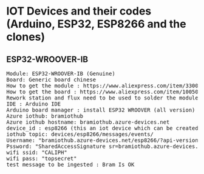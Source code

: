 # IOT Devices and their codes (Arduino, ESP32, ESP8266 and the clones)

## ESP32-WROOVER-IB
<pre>
Module: ESP32-WROOVER-IB (Genuine)
Board: Generic board chinese
How to get the module : https://www.aliexpress.com/item/33003556530.html?spm=a2g0o.order_list.0.0.18751802ZgZVNP
How to get the board : https://www.aliexpress.com/item/1005001315677299.html?spm=a2g0o.order_list.0.0.18751802ZgZVNP
Rework station and flux need to be used to solder the module into the board
IDE : Arduino IDE
Arduino board manager : install ESP32 WROOVER (all version)
Azure iothub: bramiothub
Azure iothub hostname: bramiothub.azure-devices.net
device_id : esp8266 (this an iot device which can be created on Azure portal or using azure-cli)
iothub topic: devices/esp8266/messages/events/
Username: "bramiothub.azure-devices.net/esp8266/?api-version=2021-04-12" (must be in the format: {iothubhostname}/{device_id}/?api-version=2021-04-12)
Pssword: "SharedAccessSignature sr=bramiothub.azure-devices.net%2Fdevices%2Fesp8266&sig=VMXXXXXXXXX%2BlboIHer%2B0Tp7E%3D&se=1001653269864"
wifi ssid: "CALIPH"
wifi pass: "topsecret"
test message to be ingested : Bram Is OK
</pre>
